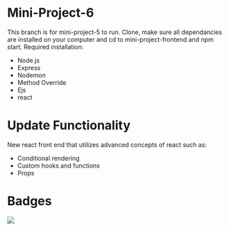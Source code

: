 # Mini-Project-6
This branch is for mini-project-5 to run. Clone, make sure all dependancies are installed on your computer and cd to mini-project-frontend and npm start.
Required installation:
- Node.js
- Express
- Nodemon
- Method Override
- Ejs
- react

# Update Functionality
New react front end that utilizes advanced concepts of react such as:
- Conditional rendering
- Custom hooks and functions
- Props

# Badges
<a href="https://codeclimate.com/github/LooseEndedPal/Modern-Web-Technologies-Archive/maintainability"><img src="https://api.codeclimate.com/v1/badges/7423b9e695feed0888a7/maintainability" /></a>